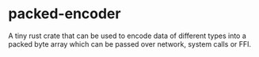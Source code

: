 # packed-encoder
A tiny rust crate that can be used to encode data of different types into a packed byte array which can be passed over network, system calls or FFI. 
